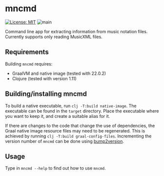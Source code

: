 # mncmd

[![License: MIT](https://img.shields.io/badge/License-MIT-yellow.svg)](https://opensource.org/licenses/MIT)
![main](https://github.com/otsob/mncmd/actions/workflows/main.yaml/badge.svg)

Command line app for extracting information from music notation files.
Currently supports only reading MusicXML files.

## Requirements

Building `mncmd` requires:

- GraalVM and native image (tested with 22.0.2)
- Clojure (tested with version 1.11)

## Building/installing mncmd

To build a native executable, run `clj -T:build native-image`. The executable can be found in the `target` directory.
Place the executable where you want to keep it, and create a suitable alias for it.

If there are changes to the code that change the use of dependencies, the Graal native image resource files may need to be regenerated.
This is achieved by running `clj -T:build graal-config-files`.
Incrementing the version number of `mncmd` can be done using [bump2version](https://github.com/c4urself/bump2version/#installation).

## Usage

Type in `mncmd --help` to find out how to use `mncmd`.
